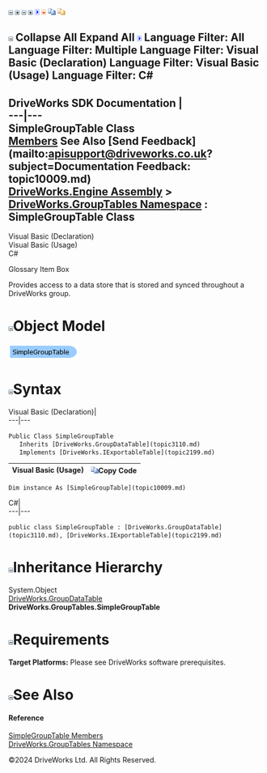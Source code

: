 ![](dotnetimages/collapse.gif) ![](dotnetimages/expand.gif) ![](dotnetimages/collapse.gif) ![](dotnetimages/expand.gif) ![](dotnetimages/drpdown.gif) ![](dotnetimages/drpdown_orange.gif) ![](dotnetimages/copycode.gif) ![](dotnetimages/copycodeHighlight.gif)

![](dotnetimages/collapse.gif) Collapse All Expand All ![](dotnetimages/drpdown.gif) Language Filter: All  Language Filter: Multiple  Language Filter: Visual Basic (Declaration) Language Filter: Visual Basic (Usage) Language Filter: C#  
---  
DriveWorks SDK Documentation  |   
---|---  
SimpleGroupTable Class   
[Members](topic10010.md) See Also [Send Feedback](mailto:apisupport@driveworks.co.uk?subject=Documentation Feedback: topic10009.md)  
[DriveWorks.Engine Assembly](topic2156.md) > [DriveWorks.GroupTables Namespace](topic10007.md) : SimpleGroupTable Class  
---  
  
Visual Basic (Declaration)    
Visual Basic (Usage)    
C# 

Glossary Item Box

Provides access to a data store that is stored and synced throughout a DriveWorks group. 

# ![](dotnetimages/collapse.gif)Object Model

![](dotnetdiagramimages/image493.png)

# ![](dotnetimages/collapse.gif)Syntax

Visual Basic (Declaration)|   
---|---  
      
    
    Public Class SimpleGroupTable 
       Inherits [DriveWorks.GroupDataTable](topic3110.md)
       Implements [DriveWorks.IExportableTable](topic2199.md)   
  
Visual Basic (Usage)| ![](dotnetimages/copycode.gif)Copy Code  
---|---  
      
    
    Dim instance As [SimpleGroupTable](topic10009.md)  
  
C#|   
---|---  
      
    
    public class SimpleGroupTable : [DriveWorks.GroupDataTable](topic3110.md), [DriveWorks.IExportableTable](topic2199.md)    
  
# ![](dotnetimages/collapse.gif)Inheritance Hierarchy

System.Object  
[DriveWorks.GroupDataTable](topic3110.md)  
**DriveWorks.GroupTables.SimpleGroupTable**  


# ![](dotnetimages/collapse.gif)Requirements

**Target Platforms:** Please see DriveWorks software prerequisites.

# ![](dotnetimages/collapse.gif)See Also

#### Reference

[SimpleGroupTable Members](topic10010.md)   
[DriveWorks.GroupTables Namespace](topic10007.md)

©2024 DriveWorks Ltd. All Rights Reserved.
